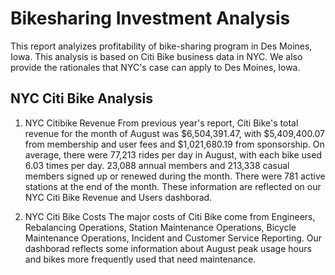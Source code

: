 # Bikesharing Investment Analysis

This report analyizes profitability of bike-sharing program in Des Moines, Iowa. This analysis is based on Citi Bike business data in NYC. We also provide the rationales that NYC's case can apply to Des Moines, Iowa.

## NYC Citi Bike Analysis

1. NYC Citibike Revenue
   From previous year's report, Citi Bike's total revenue for the month of August was $6,504,391.47, with $5,409,400.07 from membership and user fees and $1,021,680.19 from sponsorship. On average, there were 77,213 rides per day in August, with each bike used 6.03 times per day. 23,088 annual members and 213,338 casual members signed up or renewed during the month. There were 781 active stations at the end of the month. 
   These information are reflected on our NYC Citi Bike Revenue and Users dashborad.

2. NYC Citi Bike Costs
   The major costs of Citi Bike come from Engineers, Rebalancing Operations, Station Maintenance Operations, Bicycle Maintenance Operations, Incident and Customer Service Reporting. Our dashborad reflects some information about August peak usage hours and bikes more frequently used that need maintenance.





